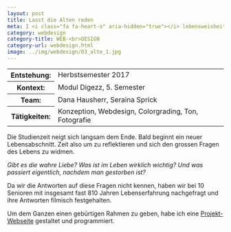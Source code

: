 ```yaml
---
layout: post
title: Lasst die Alten reden
meta: I <i class="fa fa-heart-o" aria-hidden="true"></i> lebensweisheiten
category: webdesign
category-title: WEB-<br>DESIGN
category-url: webdesign.html
image: ../img/webdesign/03_alte_1.jpg
---
```


<table class="post-content facts table">
    <tr>
        <th>Entstehung:</th>
        <td>Herbstsemester 2017</td>
    </tr>
    <tr>
        <th>Kontext:</th>
        <td>Modul Digezz, 5. Semester</td>
    </tr>
    <tr>
        <th>Team:</th>
        <td>Dana Hausherr, Seraina Sprick</td>
    </tr>
    <tr>
        <th>Tätigkeiten:</th>
        <td>Konzeption, Webdesign, Colorgrading, Ton, Fotografie</td>
    </tr>
</table>

<p class="post-content">Die Studienzeit neigt sich langsam dem Ende. Bald beginnt ein neuer Lebensabschnitt. Zeit also um zu reflektieren und sich den grossen Fragen des Lebens zu widmen.</p>  
<p class="post-content">
<i>Gibt es die wahre Liebe? Was ist im Leben wirklich wichtig? Und was passiert eigentlich, nachdem man gestorben ist?</i>
</p>
<p class="post-content">
Da wir die Antworten auf diese Fragen nicht kennen, haben wir bei 10 Senioren mit insgesamt fast 810 Jahren Lebenserfahrung nachgefragt und ihre Antworten filmisch festgehalten.</p>

<p class="post-content">Um dem Ganzen einen gebürtigen Rahmen zu geben, habe ich eine <a href="http://digezz.ch/projekte/alte-reden/" target="_blank">Projekt-Webseite</a> gestaltet und programmiert.<br><br></p>
